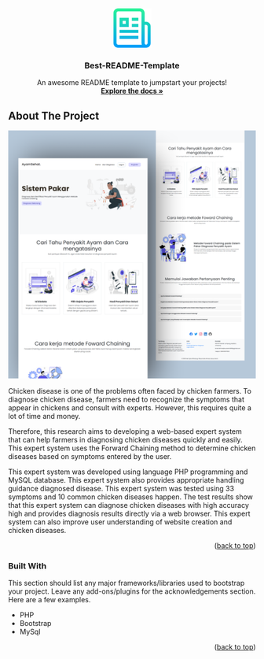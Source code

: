 <a name="readme-top"></a>

<br />
<div align="center">
  <a href="https://github.com/AhmadJanuar1">
    <img src="gambar/logo.png" alt="Logo" width="80" height="80">
  </a>

  <h3 align="center">Best-README-Template</h3>

  <p align="center">
    An awesome README template to jumpstart your projects!
    <br />
    <a href="https://github.com/AhmadJanuar1"><strong>Explore the docs »</strong></a>
    <br />
</div>

<!-- ABOUT THE PROJECT -->

## About The Project

<div align="center" id="top">
  <img src="gambar/instagram.png" width="900" alt="Profile Readme Generator" />

</div>

Chicken disease is one of the problems often faced by chicken farmers. To diagnose
chicken disease, farmers need to recognize the symptoms that appear in chickens and consult with experts.
However, this requires quite a lot of time and money.

Therefore, this research aims to developing a web-based expert system that can help farmers in diagnosing chicken diseases
quickly and easily. This expert system uses the Forward Chaining method to determine chicken diseases
based on symptoms entered by the user.

This expert system was developed using language PHP programming and MySQL database. This expert system also provides appropriate handling guidance
diagnosed disease. This expert system was tested using 33 symptoms and 10 common chicken diseases
happen. The test results show that this expert system can diagnose chicken diseases with high accuracy
high and provides diagnosis results directly via a web browser. This expert system can also
improve user understanding of website creation and chicken diseases.

<p align="right">(<a href="#readme-top">back to top</a>)</p>

### Built With

This section should list any major frameworks/libraries used to bootstrap your project. Leave any add-ons/plugins for the acknowledgements section. Here are a few examples.

- PHP
- Bootstrap
- MySql

<p align="right">(<a href="#readme-top">back to top</a>)</p>

